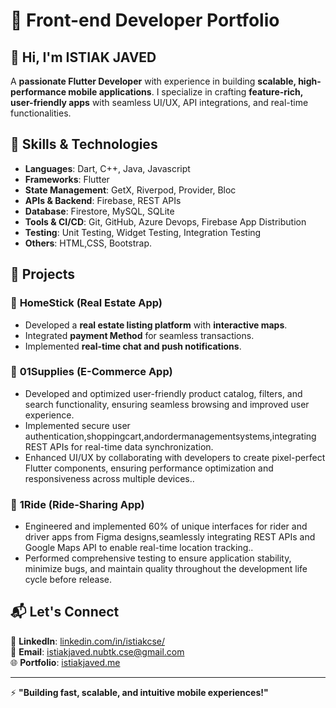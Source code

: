 # 🚀 Front-end Developer Portfolio

## 👋 Hi, I'm ISTIAK JAVED

A **passionate Flutter Developer** with experience in building **scalable, high-performance mobile applications**. I specialize in crafting **feature-rich, user-friendly apps** with seamless UI/UX, API integrations, and real-time functionalities.

## 🔹 Skills & Technologies

- **Languages**: Dart, C++, Java, Javascript
- **Frameworks**: Flutter
- **State Management**: GetX, Riverpod, Provider, Bloc
- **APIs & Backend**: Firebase, REST APIs
- **Database**: Firestore, MySQL, SQLite
- **Tools & CI/CD**: Git, GitHub, Azure Devops, Firebase App Distribution
- **Testing**: Unit Testing, Widget Testing, Integration Testing
- **Others**: HTML,CSS, Bootstrap.

## 📱 Projects

### 🏡 **HomeStick (Real Estate App)**

- Developed a **real estate listing platform** with **interactive maps**.
- Integrated **payment Method** for seamless transactions.
- Implemented **real-time chat and push notifications**.

### 🛒 **01Supplies (E-Commerce App)**

- Developed and optimized user-friendly product catalog, filters, and search functionality, ensuring seamless browsing and improved user experience.
- Implemented secure user authentication,shoppingcart,andordermanagementsystems,integrating REST APIs for real-time data synchronization.
- Enhanced UI/UX by collaborating with developers to create pixel-perfect Flutter components, ensuring performance optimization and responsiveness across multiple devices..

### 🚗 **1Ride (Ride-Sharing App)**

- Engineered and implemented 60% of unique interfaces for rider and driver apps from Figma designs,seamlessly integrating REST APIs and Google Maps API to enable real-time location tracking..
- Performed comprehensive testing to ensure application stability, minimize bugs, and maintain quality throughout the development life cycle before release.

## 📬 Let's Connect

💼 **LinkedIn**: [linkedin.com/in/istiakcse/](https://www.linkedin.com/in/istiakcse/)  
📧 **Email**: istiakjaved.nubtk.cse@gmail.com  
🌐 **Portfolio**: [istiakjaved.me](https://anikcse18.github.io/Cv-Of-Istiak/)

---

⚡ **"Building fast, scalable, and intuitive mobile experiences!"**
